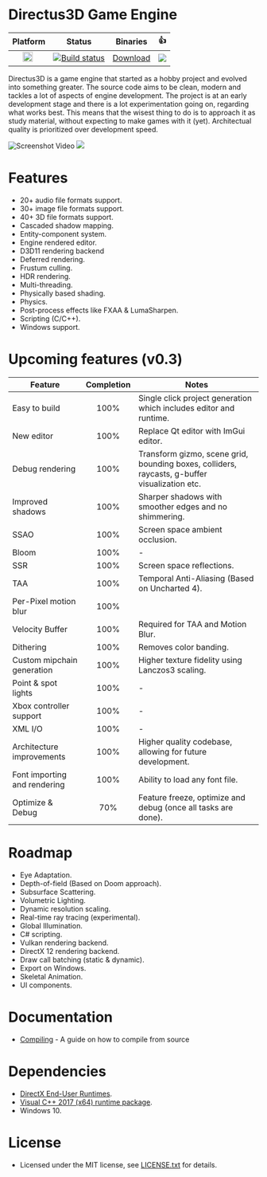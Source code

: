 


# Directus3D Game Engine
Platform | Status | Binaries| :+1:
-|-|-|-|
&nbsp;&nbsp;&nbsp;&nbsp;&nbsp;<img src="https://doublslash.com/img/assets/Windows8AnimatedLogo.png" width="20" height="20"/>|[![Build status](https://ci.appveyor.com/api/projects/status/p5duow3h4w8jp506?svg=true)](https://ci.appveyor.com/project/PanosK92/directus3d)| [Download](https://ci.appveyor.com/api/projects/PanosK92/directus3d/artifacts/Binaries/Release.zip?branch=master)|[![](https://www.paypalobjects.com/en_GB/i/btn/btn_donate_SM.gif)](https://www.paypal.com/cgi-bin/webscr?cmd=_s-xclick&hosted_button_id=CSP87Y77VNHPG&source=url)

Directus3D is a game engine that started as a hobby project and evolved into something greater.
The source code aims to be clean, modern and tackles a lot of aspects of engine development.
The project is at an early development stage and there is a lot experimentation going on, regarding what works best.
This means that the wisest thing to do is to approach it as study material, without expecting to make games with it (yet).
Architectual quality is prioritized over development speed.

![Screenshot](https://raw.githubusercontent.com/PanosK92/Directus3D/master/Assets/screenshot-v0.3_preview4.jpg)
Video
[![](https://i.imgur.com/NRxQhSm.jpg)](https://www.youtube.com/watch?v=RIae1ma_DSo)

# Features
- 20+ audio file formats support.
- 30+ image file formats support.
- 40+ 3D file formats support.
- Cascaded shadow mapping.
- Entity-component system.
- Engine rendered editor.
- D3D11 rendering backend
- Deferred rendering.
- Frustum culling.
- HDR rendering.
- Multi-threading.
- Physically based shading.
- Physics.
- Post-process effects like FXAA & LumaSharpen.
- Scripting (C/C++).
- Windows support.

# Upcoming features (v0.3)
Feature       		            | Completion | Notes 
------------- 		            | :--: | -
Easy to build               	| 100% | Single click project generation which includes editor and runtime.
New editor               		| 100% | Replace Qt editor with ImGui editor.
Debug rendering    				| 100% | Transform gizmo, scene grid, bounding boxes, colliders, raycasts, g-buffer visualization etc.
Improved shadows         		| 100% | Sharper shadows with smoother edges and no shimmering.
SSAO         					| 100% | Screen space ambient occlusion.
Bloom         					| 100% | -
SSR								| 100% | Screen space reflections.
TAA								| 100% | Temporal Anti-Aliasing (Based on Uncharted 4).
Per-Pixel motion blur			| 100% |
Velocity Buffer					| 100% | Required for TAA and Motion Blur.
Dithering						| 100% | Removes color banding.
Custom mipchain generation 		| 100% | Higher texture fidelity using Lanczos3 scaling.
Point & spot lights             | 100% | -
Xbox controller support         | 100% | -
XML I/O                         | 100% | -
Architecture improvements       | 100% | Higher quality codebase, allowing for future development.
Font importing and rendering    | 100% | Ability to load any font file.
Optimize & Debug				| 70% | Feature freeze, optimize and debug (once all tasks are done).

# Roadmap
- Eye Adaptation.
- Depth-of-field (Based on Doom approach).
- Subsurface Scattering.
- Volumetric Lighting.
- Dynamic resolution scaling.
- Real-time ray tracing (experimental).
- Global Illumination.
- C# scripting.
- Vulkan rendering backend.
- DirectX 12 rendering backend.
- Draw call batching (static & dynamic).
- Export on Windows.
- Skeletal Animation.
- UI components.

# Documentation
- [Compiling](https://github.com/PanosK92/Directus3D/blob/master/Documentation/CompilingFromSource/CompilingFromSource.md) - A guide on how to compile from source

# Dependencies
- [DirectX End-User Runtimes](https://www.microsoft.com/en-us/download/details.aspx?id=8109).
- [Visual C++ 2017 (x64) runtime package](https://go.microsoft.com/fwlink/?LinkId=746572).
- Windows 10.

# License
- Licensed under the MIT license, see [LICENSE.txt](https://github.com/PanosK92/Directus3D/blob/master/LICENSE.txt) for details.
